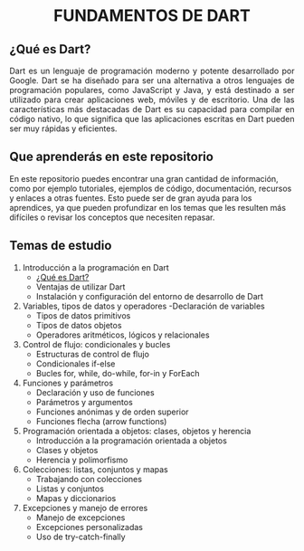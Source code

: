 # <div style="text-align: center"> FUNDAMENTOS DE DART </div>

## ¿Qué es Dart?

<div style="text-align: justify"> Dart es un lenguaje de programación moderno y potente desarrollado por Google. Dart se ha diseñado para ser una alternativa a otros lenguajes de programación populares, como JavaScript y Java, y está destinado a ser utilizado para crear aplicaciones web, móviles y de escritorio. Una de las características más destacadas de Dart es su capacidad para compilar en código nativo, lo que significa que las aplicaciones escritas en Dart pueden ser muy rápidas y eficientes. </div>

## Que aprenderás en este repositorio

En este repositorio puedes encontrar una gran cantidad de información, como por ejemplo tutoriales, ejemplos de código, documentación, recursos y enlaces a otras fuentes. Esto puede ser de gran ayuda para los aprendices, ya que pueden profundizar en los temas que les resulten más difíciles o revisar los conceptos que necesiten repasar.
## Temas de estudio
1. Introducción a la programación en Dart
    - [¿Qué es Dart?](https://github.com/Kronomus/fundamentos_dart/blob/master/bin/1-Introducci%C3%B3n%20a%20la%20programaci%C3%B3n%20en%20Dart/1%20-%20Introducci%C3%B3n%20a%20la%20programaci%C3%B3n%20en%20Dart.md)
    - Ventajas de utilizar Dart
    - Instalación y configuración del entorno de desarrollo de Dart
2. Variables, tipos de datos y operadores
    -Declaración de variables
    - Tipos de datos primitivos
    - Tipos de datos objetos
    - Operadores aritméticos, lógicos y relacionales
3. Control de flujo: condicionales y bucles
    - Estructuras de control de flujo
    - Condicionales if-else
    - Bucles for, while, do-while, for-in y ForEach
4. Funciones y parámetros
    - Declaración y uso de funciones
    - Parámetros y argumentos
    - Funciones anónimas y de orden superior
    - Funciones flecha (arrow functions) 
5. Programación orientada a objetos: clases, objetos y herencia
    - Introducción a la programación orientada a objetos
    - Clases y objetos
    - Herencia y polimorfismo
6. Colecciones: listas, conjuntos y mapas
    - Trabajando con colecciones
    - Listas y conjuntos
    - Mapas y diccionarios
7. Excepciones y manejo de errores
    - Manejo de excepciones
    - Excepciones personalizadas
    - Uso de try-catch-finally


